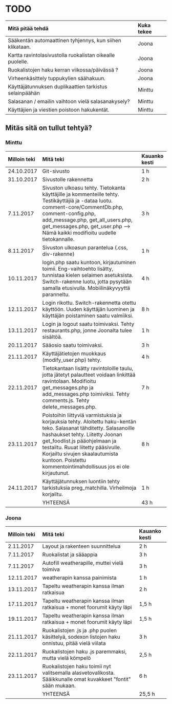 # TODO

| Mitä pitää tehdä | Kuka tekee |
|:--|:--|
| Sääkentän automaattinen tyhjennys, kun siihen klikataan. | Joona |
| Kartta ravintolasivustolla ruokalistan oikealle puolelle. | Joona |
| Ruokalistojen haku kerran viikossa/päivässä ? | Joona |
| Virheenkäsittely tuppukylien säähakuun. | Joona |
| Käyttäjätunnuksen duplikaattien tarkistus selainpäähän | Minttu |
| Salasanan / emailin vaihtoon vielä salasanakysely? | Minttu |
| Käyttäjien ja viestien poistoon hakukentät. | Minttu |


## Mitäs sitä on tullut tehtyä?

### Minttu

| Milloin teki | Mitä teki | Kauanko kesti |
|:--|:--|:--|
| 24.10.2017 | Git-sivusto | 1 h |
| 31.10.2017 | Sivustolle rakennetta | 2 h |
| 7.11.2017 | Sivuston ulkoasu tehty. Tietokanta käyttäjille ja kommenteille tehty. Testikäyttäjiä ja -dataa luotu. comment-core/CommentDb.php, comment-config.php, add_message.php, get_all_users.php, get_messages.php, get_user.php --> Nämä kaikki modifioitu uudelle tietokannalle. | 3 h |
| 8.11.2017 | Sivuston ulkoasun parantelua (.css, div-rakenne) | 1 h |
| 10.11.2017 | login.php saatu kuntoon, kirjautuminen toimii. Eng-vaihtoehto lisätty, tunnistaa kielen selaimen asetuksista. Switch-rakenne luotu, jotta pysytään samalla etusivulla. Mobiilinäkyvyyttä paranneltu. | 4 h |
| 12.11.2017 | Login rikottu. Switch-rakennetta otettu käyttöön. Uuden käyttäjän luominen ja käyttäjän poistaminen saatu valmiiksi. | 8 h |
| 13.11.2017 | Login ja logout saatu toimivaksi. Tehty restaurants.php, jonne Joonalta tulee sisältöä. | 1 h |
| 20.11.2017 | Sääosio saatu toimivaksi. | 3 h |
| 21.11.2017 | Käyttäjätietojen muokkaus  (modify_user.php) tehty. | 4 h |
| 22.11.2017 | Tietokantaan lisätty ravintoloille taulu, jotta jätetyt palautteet voidaan linkittää ravintolaan. Modifioitu get_messages.php ja add_messages.php toimiviksi. Tehty comments.js. Tehty delete_messages.php. | 7 h |
| 23.11.2017 | Poistoihin liittyviä varmistuksia ja korjauksia tehty. Aloitettu haku-kentän teko. Salasanat tähditetty. Salasanoille hashaukset tehty. Liitetty Joonan get_foodlist.js pääohjelmaan ja testailtu. Ruuat liitetty pääsivulle. Korjailtu sivujen skaalautumista kuntoon. Poistettu kommentointimahdollisuus jos ei ole kirjautunut. | 8 h |
| 24.11.2017 | Käyttäjätunnuksen luontiin tehty tarkistuksia preg_matchilla. Virheilmoja korjailtu. | 1 h |
|  | YHTEENSÄ | 43 h |

### Joona

| Milloin teki | Mitä teki | Kauanko kesti |
|:--|:--|:--|
| 2.11.2017 | Layout ja rakenteen suunnittelua | 2 h |
| 7.11.2017 | Ruokalistat ja sääappia | 3 h |
| 7.11.2017 | Autofill weatherapille, muttei vielä toimiva | 3 h |
| 12.11.2017 | weatherapin kanssa painimista | 1 h |
| 13.11.2017 | Tapeltu weatherapin kanssa ilman ratkaisua | 2 h |
| 17.11.2017 | Tapeltu weatherapin kanssa ilman ratkaisua + monet foorumit käyty läpi | 1,5 h |
| 19.11.2017 | Tapeltu weatherapin kanssa ilman ratkaisua + monet foorumit käyty läpi | 1,5 h |
| 21.11.2017 | Ruokalistojen .js ja .php puolen käsittelyä, sodexon listojen haku onnistuu, pitää vielä viilata | 3 h |
| 22.11.2017 | Ruokalistojen haku .js paremmaksi, mutta vielä kömpelö | 2,5 h |
| 23.11.2017 | Ruokalistojen haku toimii nyt valitsemalla alasvetovalikosta. Sääikkunalle omat kuvakkeet "fontit" sään mukaan. | 6 h |
|  | YHTEENSÄ | 25,5 h |

